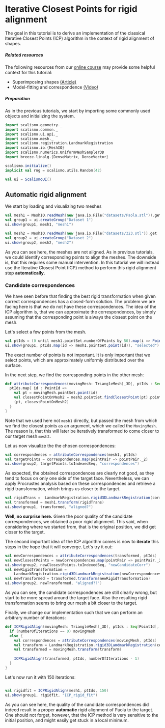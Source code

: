 # Iterative Closest Points for rigid alignment

The goal in this tutorial is to derive an implementation of the classical Iterative Closest Points (ICP) algorithm
in the context of rigid alignment of shapes.


##### Related resources

The following resources from our [online course](https://www.futurelearn.com/courses/statistical-shape-modelling) may provide
some helpful context for this tutorial:

- Superimposing shapes [(Article)](https://www.futurelearn.com/courses/statistical-shape-modelling/3/steps/250330)
- Model-fitting and correspondence [(Video)](https://www.futurelearn.com/courses/statistical-shape-modelling/3/steps/250371)

##### Preparation

As in the previous tutorials, we start by importing some commonly used objects and initializing the system.

```scala
import scalismo.geometry._
import scalismo.common._
import scalismo.ui.api._
import scalismo.mesh._
import scalismo.registration.LandmarkRegistration
import scalismo.io.{MeshIO}
import scalismo.numerics.UniformMeshSampler3D
import breeze.linalg.{DenseMatrix, DenseVector}

scalismo.initialize()
implicit val rng = scalismo.utils.Random(42)

val ui = ScalismoUI()
```

## Automatic rigid alignment

We start by loading and visualizing two meshes

```scala
val mesh1 = MeshIO.readMesh(new java.io.File("datasets/Paola.stl")).get
val group1 = ui.createGroup("Dataset 1")
ui.show(group1, mesh1, "mesh1")

val mesh2 = MeshIO.readMesh(new java.io.File("datasets/323.stl")).get
val group2 = ui.createGroup("Dataset 2")
ui.show(group2, mesh2, "mesh2")
```

As you can see here, the meshes are not aligned. As in previous tutorials, we could identify corresponding points
to align the meshes. The downside is, that this requires some manual intervention.
In this tutorial we will instead use the Iterative Closest Point (ICP) method to perform this rigid alignment step **automatically**.

### Candidate correspondences

We have seen before that finding the best rigid transformation when given correct correspondences has a closed-form
solution. The problem we are facing here is that we do not have these correspondences. The idea of the ICP algorithm is,
that we can approximate the correspondences, by simply assuming that the corresponding point is always the closest point on
the mesh.

Let's select a few points from the mesh.

```scala
val ptIds = (0 until mesh1.pointSet.numberOfPoints by 50).map(i => PointId(i))
ui.show(group1, ptIds.map(id => mesh1.pointSet.point(id)), "selected")
```

The exact number of points is not important. It is only important that we select points, which are approximately
uniformly distributed over the surface.

In the next step, we find the corresponding points in the other mesh:

```scala
def attributeCorrespondences(movingMesh: TriangleMesh[_3D], ptIds : Seq[PointId]) : Seq[(Point[_3D], Point[_3D])] = {
  ptIds.map{ id : PointId => 
    val pt = movingMesh.pointSet.point(id)
    val closestPointOnMesh2 = mesh2.pointSet.findClosestPoint(pt).point
    (pt, closestPointOnMesh2)
  } 
}
```

Note that we used here not ```mesh1``` directly, but passed the mesh from which we find the closest points as an argument,
which we called the ```MovingMesh```. The reason is, that this will later be iteratively transformed to come closer to our target mesh ```mesh2```.

Let us now visualize the the chosen correspondences:

```scala
val correspondences = attributeCorrespondences(mesh1, ptIds)
val targetPoints = correspondences.map(pointPair => pointPair._2)
ui.show(group2, targetPoints.toIndexedSeq, "correspondences")
```

As expected, the obtained correspondences are clearly not good, as they tend to focus on only one side of the target face.
Nevertheless, we can apply Procrustes analysis based on these correspondences and
retrieve a rigid transformation, which brings us closer to the target.

```scala
val rigidTrans =  LandmarkRegistration.rigid3DLandmarkRegistration(correspondences, center = Point3D(0, 0, 0))
val transformed = mesh1.transform(rigidTrans) 
ui.show(group1, transformed, "aligned?")
```

**Well, no surprise here.** Given the poor quality of the candidate correspondences, we obtained a poor rigid alignment.
This said, when considering where we started from, that is the original position, we did get closer to the target.

The second important idea of the ICP algorithm comes is now to **iterate** this steps in the hope that it will converge.
Let's try it out:

```scala
val newCorrespondences = attributeCorrespondences(transformed, ptIds)
val newClosestPoints = newCorrespondences.map(pointPair => pointPair._2)
ui.show(group2, newClosestPoints.toIndexedSeq, "newCandidateCorr")
val newRigidTransformation = 
    LandmarkRegistration.rigid3DLandmarkRegistration(newCorrespondences, center = Point3D(0, 0, 0))
val newTransformed = transformed.transform(newRigidTransformation) 
ui.show(group2, newTransformed, "aligned??")
```

As you can see, the candidate correspondences are still clearly wrong,
but start to be more spread around the target face.
Also the resulting rigid transformation seems to bring our mesh a bit closer to the target.

Finally, we change our implementation such that we can perform an arbitrary number of iterations:


```scala
def ICPRigidAlign(movingMesh: TriangleMesh[_3D], ptIds : Seq[PointId], numberOfIterations : Int) : TriangleMesh[_3D] = {
  if (numberOfIterations == 0) movingMesh
  else {
    val correspondences = attributeCorrespondences(movingMesh, ptIds)
    val transform = LandmarkRegistration.rigid3DLandmarkRegistration(correspondences, center = Point(0, 0, 0))
    val transformed = movingMesh.transform(transform) 
        
    ICPRigidAlign(transformed, ptIds, numberOfIterations - 1)
  }
}
```

Let's now run it with 150 iterations:

```scala

val rigidfit = ICPRigidAlign(mesh1, ptIds, 150)
ui.show(group1, rigidfit, "ICP_rigid_fit")
```

As you can see here, the quality of the candidate correspondences did indeed result in a proper
**automatic** rigid alignment of Paola to the target. One should not forget, however, that the ICP method is
very sensitive to the initial position, and might easily get stuck in a local minimum.

